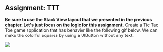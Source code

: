 ## Assignment: TTT

**Be sure to use the Stack View layout that we presented in the previous chapter. Let's just focus on the logic for this assignment.** Create a Tic Tac Toe game application that has behavior like the following gif below. We can make the colorful squares by using a UIButton without any text.

![](http://i.imgur.com/DZqPQdB.gif)